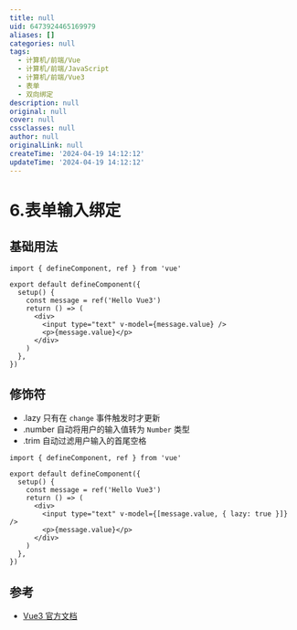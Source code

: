 ```yaml
---
title: null
uid: 6473924465169979
aliases: []
categories: null
tags:
  - 计算机/前端/Vue
  - 计算机/前端/JavaScript
  - 计算机/前端/Vue3
  - 表单
  - 双向绑定
description: null
original: null
cover: null
cssclasses: null
author: null
originalLink: null
createTime: '2024-04-19 14:12:12'
updateTime: '2024-04-19 14:12:12'
---
```


# 6.表单输入绑定

## 基础用法

```tsx
import { defineComponent, ref } from 'vue'

export default defineComponent({
  setup() {
    const message = ref('Hello Vue3')
    return () => (
      <div>
        <input type="text" v-model={message.value} />
        <p>{message.value}</p>
      </div>
    )
  },
})
```

## 修饰符

- .lazy 只有在 `change` 事件触发时才更新
- .number 自动将用户的输入值转为 `Number` 类型
- .trim 自动过滤用户输入的首尾空格

```tsx
import { defineComponent, ref } from 'vue'

export default defineComponent({
  setup() {
    const message = ref('Hello Vue3')
    return () => (
      <div>
        <input type="text" v-model={[message.value, { lazy: true }]} />
        <p>{message.value}</p>
      </div>
    )
  },
})
```

## 参考

- [Vue3 官方文档](https://v3.cn.vuejs.org/guide/forms.html)
